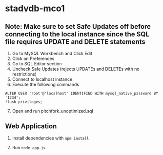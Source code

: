 # stadvdb-mco1

## Note: Make sure to set Safe Updates off before connecting to the local instance since the SQL file requires UPDATE and DELETE statements
1. Go to MySQL Workbench and Click Edit
2. Click on Preferences
3. Go to SQL Editor section
4. Uncheck Safe Updates (rejects UPDATEs and DELETEs with no restrictions)
5. Connect to localhost instance
6. Execute the following commands
```
ALTER USER 'root'@'localhost' IDENTIFIED WITH mysql_native_password BY '1234';
flush privileges;
```
7. Open and run pitchfork_unoptimized.sql

## Web Application
1. Install dependencies with `npm install`

3. Run `node app.js`
